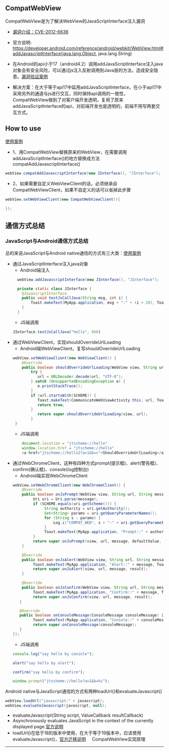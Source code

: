 CompatWebView
-------------

CompatWebView是为了解决WebView的JavaScriptInterface注入漏洞
- [漏洞介绍：CVE-2012-6636](https://cve.mitre.org/cgi-bin/cvename.cgi?name=CVE-2012-6636)
- 官方说明: https://developer.android.com/reference/android/webkit/WebView.html#addJavascriptInterface(java.lang.Object, java.lang.String)

- 在Android的api小于17（android4.2）调用addJavaScriptInterface注入java对象会有安全风险，可以通过js注入反射调用到Java层的方法，造成安全隐患。[漏洞验证案例](https://github.com/heimashi/CompatWebView/blob/master/example/src/main/java/com/sw/bridge/InjectWebViewActivity.java)

- 解决方案：在大于等于api17中延用addJavaScriptInterface，在小于api17中采用另外的通道与js进行交互，同时保持api调用的一致性，
CompatWebView做到了对客户端开发透明，复用了原来addJavaScriptInterface的api，对前端开发也是透明的，前端不用写两套交互方式。

How to use
-----------
[使用案例](https://github.com/heimashi/CompatWebView/blob/master/example/src/main/java/com/sw/bridge/CompatWebViewActivity.java)
- 1、用CompatWebView替换原来的WebView，在需要调用addJavaScriptInterface()的地方替换成方法compatAddJavascriptInterface()
```java
webView.compatAddJavascriptInterface(new JInterface(), "JInterface");
```
- 2、如果需要自定义WebViewClient的话，必须继承自CompatWebViewClient，如果不自定义的话可以省掉此步骤
```java
webView.setWebViewClient(new CompatWebViewClient(){
    
});
```

通信方式总结
-----------
### JavaScript与Android通信方式总结
总的来说JavaScript与Android native通信的方式有三大类：[使用案例](https://github.com/heimashi/CompatWebView/blob/master/example/src/main/java/com/sw/bridge/CommunicateWebViewActivity.java)
- 通过JavaScriptInterface注入java对象
    - Android端注入
    ```java
      webView.addJavascriptInterface(new JInterface(), "JInterface");

      private static class JInterface {
        @JavascriptInterface
        public void testJsCallJava(String msg, int i) {
            Toast.makeText(MyApp.application, msg + ":" + (i + 20), Toast.LENGTH_SHORT).show();
        }
      }
    ```
    - JS端调用
    ```javascript
    JInterface.testJsCallJava("hello", 666)
    ```
- 通过WebViewClient，实现shouldOverrideUrlLoading
    - Android端WebViewClient，复写shouldOverrideUrlLoading
    ```java
    webView.setWebViewClient(new WebViewClient() {
        @Override
        public boolean shouldOverrideUrlLoading(WebView view, String url) {
            try {
               url = URLDecoder.decode(url, "UTF-8");
            } catch (UnsupportedEncodingException e) {
               e.printStackTrace();
            }
            if (url.startsWith(SCHEME)) {
               Toast.makeText(CommunicateWebViewActivity.this, url, Toast.LENGTH_SHORT).show();
               return true;
            }
               return super.shouldOverrideUrlLoading(view, url);
            }
     }
    ```
    - JS端调用
    ```javascript
        document.location = "jtscheme://hello"
        window.location.href = "jtscheme://hello"
        <a href="jtscheme://hello2?a=1&b=c">ShouldOverrideUrlLoading</a>
    ```
- 通过WebChromeClient，这种有四种方式prompt(提示框)、alert(警告框)、confirm(确认框)、console(log控制台)
    - Android端实现WebChromeClient
    ```java
    webView.setWebChromeClient(new WebChromeClient() {
        @Override
        public boolean onJsPrompt(WebView view, String url, String message, String defaultValue, JsPromptResult result) {
             Uri uri = Uri.parse(message);
             if (SCHEME.equals(uri.getScheme())) {
                  String authority = uri.getAuthority();
                  Set<String> params = uri.getQueryParameterNames();
                  for (String s : params) {
                      Log.i("COMPAT_WEB", s + ":" + uri.getQueryParameter(s));
                  }
                  Toast.makeText(MyApp.application, "Prompt::" + authority, Toast.LENGTH_SHORT).show();
             }
             return super.onJsPrompt(view, url, message, defaultValue, result);
        }
    
        @Override
        public boolean onJsAlert(WebView view, String url, String message, JsResult result) {
             Toast.makeText(MyApp.application, "Alert::" + message, Toast.LENGTH_SHORT).show();
             return super.onJsAlert(view, url, message, result);
        }
    
        @Override
        public boolean onJsConfirm(WebView view, String url, String message, JsResult result) {
             Toast.makeText(MyApp.application, "Confirm::" + message, Toast.LENGTH_SHORT).show();
             return super.onJsConfirm(view, url, message, result);
       }
    
       @Override
       public boolean onConsoleMessage(ConsoleMessage consoleMessage) {
             Toast.makeText(MyApp.application, "Console::" + consoleMessage.message(), Toast.LENGTH_SHORT).show();
             return super.onConsoleMessage(consoleMessage);
       }
    });
    ```
    - JS端调用
    ```javascript
    console.log("say hello by console");
    
    alert("say hello by alert");
    
    confirm("say hello by confirm");
    
    window.prompt("jtscheme://hello?a=1&b=hi");
    ```
Android native与JavaScript通信的方式有两种loadUrl()和evaluateJavascript()
```java
webView.loadUrl("javascript:" + javascript);
webView.evaluateJavascript(javascript, null);
```
- evaluateJavascript(String script, ValueCallback<String> resultCallback)
- Asynchronously evaluates JavaScript in the context of the currently displayed page.[官方说明](https://developer.android.com/reference/android/webkit/WebView.html#evaluateJavascript%28java.lang.String,%20android.webkit.ValueCallback%3Cjava.lang.String%3E%29)
- loadUrl()在低于18的版本中使用，在大于等于19版本中，应该使用evaluateJavascript()，[官方迁移说明](https://developer.android.com/guide/webapps/migrating.html)
    
CompatWebView实现原理
---------------------


